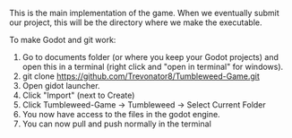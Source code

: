 This is the main implementation of the game. When we eventually submit our project, this will be the directory where we make the executable.

To make Godot and git work:

1. Go to documents folder (or where you keep your Godot projects) and open this in a terminal (right click and "open in terminal" for windows).
2. git clone https://github.com/Trevonator8/Tumbleweed-Game.git
3. Open gidot launcher.
4. Click "Import" (next to Create)
5. Click Tumbleweed-Game -> Tumbleweed -> Select Current Folder
6. You now have access to the files in the godot engine.
7. You can now pull and push normally in the terminal

